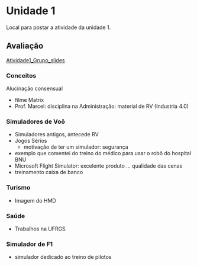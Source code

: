 # Unidade 1

Local para postar a atividade da unidade 1.  

## Avaliação

[Atividade1_Grupo_slides](Atividade1_Grupo_slides.pdf)  

### Conceitos

Alucinação consensual  

- filme Matrix  
- Prof. Marcel: disciplina na Administração: material de RV (Industria 4.0)  

### Simuladores de Voô

- Simuladores antigos, antecede RV  
- Jogos Sérios
  - motivação de ter um simulador: segurança
- exemplo que comentei do treino do médico para usar o robô do hospital BNU  
- Microsoft Flight Simulator: excelente produto ... qualidade das cenas  
- treinamento caixa de banco  

### Turismo

- Imagem do HMD

### Saúde

- Trabalhos na UFRGS

### Simulador de F1

- simulador dedicado ao treino de pilotos  
